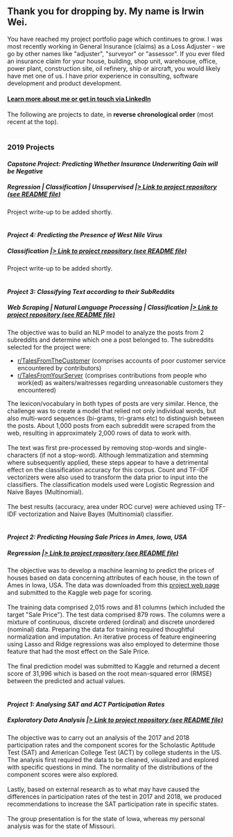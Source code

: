## Thank you for dropping by. My name is Irwin Wei.
You have reached my project portfolio page which continues to grow. I was most recently working in General Insurance (claims) as a Loss Adjuster - we go by other names like "adjuster", "surveyor" or "assessor". If you ever filed an insurance claim for your house, building, shop unit, warehouse, office, power plant, construction site, oil refinery, ship or aircraft, you would likely have met one of us. I have prior experience in consulting, software development and product development.

#### <a style="font-weight:bold" href="https://www.linkedin.com/in/irwinwei" target="_blank">Learn more about me or get in touch via LinkedIn</a>

The following are projects to date, in **reverse chronological order** (most recent at the top).
<br><br>

### 2019 Projects

#### *Capstone Project: Predicting Whether Insurance Underwriting Gain will be Negative*
##### *Regression | Classification | Unsupervised |<a href="https://www.github.com/irwinwei73/GA-DSI-Capstone" target="_blank">> Link to project repository (see README file)</a>*
Project write-up to be added shortly.
<br><br>

#### *Project 4: Predicting the Presence of West Nile Virus*
##### *Classification |<a href="https://www.github.com/irwinwei73/GA-DSI-Project-04" target="_blank">> Link to project repository (see README file)</a>*
Project write-up to be added shortly.
<br><br>

#### *Project 3: Classifying Text according to their SubReddits*
##### *Web Scraping | Natural Language Processing | Classification |<a href="https://www.github.com/irwinwei73/GA-DSI-Project-03" target="_blank">> Link to project repository (see README file)</a>*
The objective was to build an NLP model to analyze the posts from 2 subreddits and determine which one a post belonged to. The subreddits selected for the project were:

- <a href="https://www.reddit.com/r/TalesFromTheCustomer" target="_blank">r/TalesFromTheCustomer</a> (comprises accounts of poor customer service encountered by contributors)
- <a href="https://www.reddit.com/r/TalesFromYourServer" target="_blank">r/TalesFromYourServer</a> (comprises contributions from people who work(ed) as waiters/waitresses regarding unreasonable customers they encountered)

The lexicon/vocabulary in both types of posts are very similar. Hence, the challenge was to create a model that relied not only individual words, but also multi-word sequences (bi-grams, tri-grams etc) to distinguish between the posts. About 1,000 posts from each subreddit were scraped from the web, resulting in approximately 2,000 rows of data to work with.<br><br>
The text was first pre-processed by removing stop-words and single-characters (if not a stop-word). Although lemmatization and stemming where subsequently applied, these steps appear to have a detrimental effect on the classification accuracy for this corpus. Count and TF-IDF vectorizers were also used to transform the data prior to input into the classifiers. The classification models used were Logistic Regression and Naive Bayes (Multinomial).<br><br>
The best results (accuracy, area under ROC curve) were achieved using TF-IDF vectorization and Naive Bayes (Multinomial) classifier.<br><br>

#### *Project 2: Predicting Housing Sale Prices in Ames, Iowa, USA*
##### *Regression |<a href="https://www.github.com/irwinwei73/GA-DSI-Project-02" target="_blank">> Link to project repository (see README file)</a>*
The objective was to develop a machine learning to predict the prices of houses based on data concerning attributes of each house, in the town of Ames in Iowa, USA. The data was downloaded from this <a href="https://www.kaggle.com/c/dsi-us-6-project-2-regression-challenge/overview" target="_blank">project web page</a> and submitted to the Kaggle web page for scoring.<br><br>
The training data comprised 2,015 rows and 81 columns (which included the target "Sale Price"). The test data comprised 879 rows. The columns were a mixture of continuous, discrete ordered (ordinal) and discrete unordered (nominal) data. Preparing the data for training required thoughtful normalization and imputation. An iterative process of feature engineering using Lasso and Ridge regressions was also employed to determine those feature that had the most effect on the Sale Price.<br><br>
The final prediction model was submitted to Kaggle and returned a decent score of 31,996 which is based on the root mean-squared error (RMSE) between the predicted and actual values.<br><br>

#### *Project 1: Analysing SAT and ACT Participation Rates*
##### *Exploratory Data Analysis |<a href="https://www.github.com/irwinwei73/GA-DSI-Project-01" target="_blank">> Link to project repository (see README file)</a>*
The objective was to carry out an analysis of the 2017 and 2018 participation rates and the component scores for the Scholastic Aptitude Test (SAT) and American College Test (ACT) by college students in the US. The analysis first required the data to be cleaned, visualized and explored with specific questions in mind. The normality of the distributions of the component scores were also explored.<br><br>
Lastly, based on external research as to what may have caused the differences in participation rates of the test in 2017 and 2018, we produced recommendations to increase the SAT participation rate in specific states.<br><br>
The group presentation is for the state of Iowa, whereas my personal analysis was for the state of Missouri.

